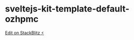 # sveltejs-kit-template-default-ozhpmc

[Edit on StackBlitz ⚡️](https://stackblitz.com/edit/sveltejs-kit-template-default-ozhpmc)